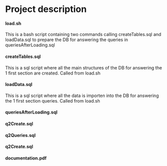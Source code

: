 # Project description
#### load.sh
This is a bash script containing two commands calling createTables.sql and loadData.sql to prepare the DB for answering the queries in queriesAfterLoading.sql 
#### createTables.sql
This is a sql script where all the main structures of the DB for answering the 1 first section are created. Called from load.sh
#### loadData.sql
This is a sql script where all the data is importen into the DB for answering the 1 first section queries. Called from load.sh
#### queriesAfterLoading.sql
#### q2Create.sql
#### q2Queries.sql
#### q2Create.sql
#### documentation.pdf
